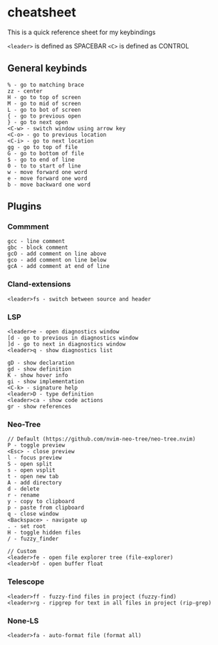 # cheatsheet
This is a quick reference sheet for my keybindings

`<leader>` is defined as SPACEBAR
`<C>` is defined as CONTROL

## General keybinds
```
% - go to matching brace
zz - center
H - go to top of screen
M - go to mid of screen
L - go to bot of screen
{ - go to previous open
} - go to next open
<C-w> - switch window using arrow key
<C-o> - go to previous location
<C-i> - go to next location
gg - go to top of file
G - go to bottom of file
$ - go to end of line
0 - to to start of line
w - move forward one word
e - move forward one word
b - move backward one word
```

## Plugins
### Commment
```
gcc - line comment
gbc - block comment
gcO - add comment on line above
gco - add comment on line below
gcA - add comment at end of line
```

### Cland-extensions
```
<leader>fs - switch between source and header
```

### LSP
```
<leader>e - open diagnostics window
[d - go to previous in diagnostics window
]d - go to next in diagnostics window
<leader>q - show diagnostics list

gD - show declaration
gd - show definition
K - show hover info
gi - show implementation
<C-k> - signature help
<leader>D - type definition
<leader>ca - show code actions
gr - show references
```

### Neo-Tree
```
// Default (https://github.com/nvim-neo-tree/neo-tree.nvim)
P - toggle preview
<Esc> - close preview
l - focus preview
S - open split
s - open vsplit
t - open new tab
A - add directory
d - delete
r - rename
y - copy to clipboard
p - paste from clipboard
q - close window
<Backspace> - navigate up
. - set root
H - toggle hidden files
/ - fuzzy_finder

// Custom
<leader>fe - open file explorer tree (file-explorer)
<leader>bf - open buffer float
```

### Telescope
```
<leader>ff - fuzzy-find files in project (fuzzy-find)
<leader>rg - ripgrep for text in all files in project (rip-grep)
```

### None-LS
```
<leader>fa - auto-format file (format all)
```
